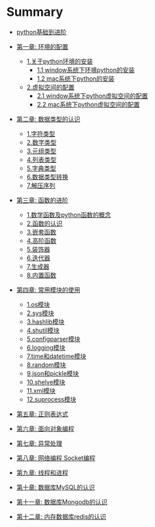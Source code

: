 # Summary

* [python基础到进阶](README.md)

* [第一章: 环境的配置](chapter01/1.0.md)
  * [1.关于python环境的安装](chapter01/1.1.md)
    * [1.1 window系统下环境python的安装](chapter01/1.1.md)
    * [1.2 mac系统下python的安装](chapter01/1.2.md)
  * [2.虚拟空间的配置](chapter01/2.0.md)
    * [2.1 window系统下python虚拟空间的配置](chapter01/2.1.md)
    * [2.2 mac系统下python虚拟空间的配置](chapter01/2.2.md)
* [第二章: 数据类型的认识](chapter02/1.md)
  * [1.字符类型](chapter02/1.md)
  * [2.数字类型](chapter02/2.md)
  * [3.元组类型](chapter02/3.md)
  * [4.列表类型](chapter02/4.md)
  * [5.字典类型](chapter02/5.md)
  * [6.数据类型转换](chapter02/6.md)
  * [7.解压序列](chapter02/7.md)
* [第三章: 函数的进阶](chapter03/1.md)
  * [1.数学函数及python函数的概念](chapter03/1.md)
  * [2.函数的认识](chapter03/2.md)
  * [3.嵌套函数](chapter03/3.md)
  * [4.高阶函数](chapter03/4.md)
  * [5.装饰器](chapter03/5.md)
  * [6.迭代器](chapter03/6.md)
  * [7.生成器](chapter03/7.md)
  * [8.内置函数](chapter03/8.md)

* [第四章: 常用模块的使用](chapter04/0.md)
  * [1.os模块](chapter04/1.md)
  * [2.sys模块](chapter04/2.md)
  * [3.hashlib模块](chapter04/3.md)
  * [4.shutil模块](chapter04/4.md)
  * [5.configparser模块](chapter04/5.md)
  * [6.logging模块](chapter04/6.md)
  * [7.time和datetime模块](chapter04/7.md)
  * [8.random模块](chapter04/8.md)
  * [9.json和pickle模块](chapter04/9.md)
  * [10.shelve模块](chapter04/10.md)
  * [11.xml模块](chapter04/11.md)
  * [12.suprocess模块](chapter04/12.md)
* [第五章: 正则表达式]()
* [第六章: 面向对象编程]()
* [第七章: 异常处理]()
* [第八章: 网络编程 Socket编程]()
* [第九章: 线程和进程]()
* [第十章: 数据库MySQL的认识]()
* [第十一章: 数据库Mongodb的认识]()
* [第十二章: 内存数据库redis的认识]()

